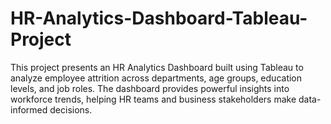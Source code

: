 # HR-Analytics-Dashboard-Tableau-Project
This project presents an HR Analytics Dashboard built using Tableau to analyze employee attrition across departments, age groups, education levels, and job roles. The dashboard provides powerful insights into workforce trends, helping HR teams and business stakeholders make data-informed decisions.
